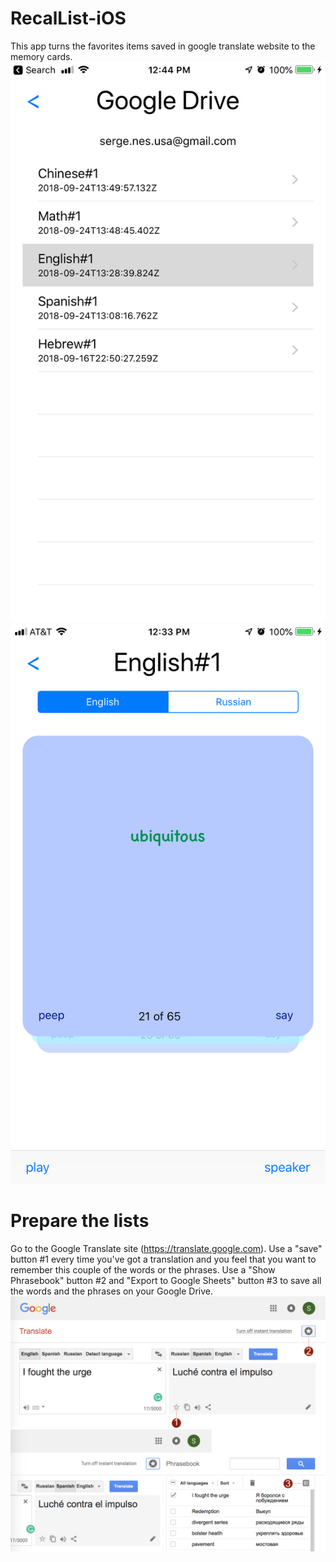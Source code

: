 # RecalList-iOS
This app turns the favorites items saved in google translate website to the memory cards.
![Screenshot#1](app1.png)
![Screenshot#2](app2.png)

# Prepare the lists
Go to the Google Translate site (https://translate.google.com).
Use a "save" button #1 every time you've got a translation and you feel that you want to remember this couple of the words or the phrases. 
Use a "Show Phrasebook" button #2 and "Export to Google Sheets" button #3 to save all the words and the phrases on your Google Drive.
![Screenshot#3](web1.png)
![Screenshot#4](web2.png)
